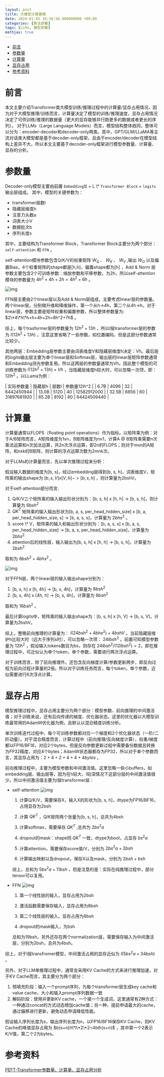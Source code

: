 ```yaml
---
layout: post
title: 大模型计算建模
date: 2024-01-05 16:30:50.000000000 +09:00
categories: [算法部署]
tags: [LLMs, 模型部署]
mathjax: true
---
```


- [前言](#sec-1)
- [参数量](#sec-2)
- [计算量](#sec-3)
- [显存占用](#sec-4)
- [参考资料](#sec-5)

# 前言<a id="sec-1"></a>

本文主要介绍Transformer类大模型训练/推理过程中的计算量/显存占用情况，因为对于大模型推理/训练而言，计算量决定了模型的训练/推理速度，显存占用情况决定了可供训练/推理的数据量（更大的显存能够并行跑更多的数据或者更长的序列）。 对于LLMs（Large Language Models）而言，模型结构整体趋同，整体可以分为：encoder-decoder和decoder-only两类。其中，GPT/GLM/LLaMA等主流对话类大模型都是基于decoder-only框架，且由于encoder/decoder在模型结构上差异不大，所以本文主要基于decoder-only框架进行模型参数量、计算量、显存的分析。

# 参数量<a id="sec-2"></a>

Decoder-only模型主要由前置 `Embedding层` + L \\* `Transformer Block` + `logits` 输出层组成。 其中，模型的关键参数为：

-   transformer层数l
-   隐藏层维度h
-   注意力头数a
-   词表大小V
-   数据批次b
-   序列长度s

其中，主要结构为Transformer Block，Transformer Block主要分为两个部分： `self-attention` 和 `FFN` 。

self-attention模块参数包含Q/K/V的权重矩阵 $W_Q$ 、 $W_K$ 、 $W_V$ ,输出 $W_O$ 以及偏置Bias，4个权重矩阵的shape都是[h,h]，偏置shape都为[h] ，Add & Norm 层参数主要包含2个可训练参数：缩放参数和平移参数，为2h，所以self-attention模块的参数量为 $4h^2+4h+2h=4h^2+6h$ 。

![img](https://cdn.jsdelivr.net/gh/ZhengWG/Imgs_blog//2024-01-05-%25E5%25A4%25A7%25E6%25A8%25A1%25E5%259E%258B%25E8%25AE%25A1%25E7%25AE%2597%25E5%25BB%25BA%25E6%25A8%25A1/%E5%A4%A7%E6%A8%A1%E5%9E%8B%E8%AE%A1%E7%AE%97%E5%BB%BA%E6%A8%A1_20240106_151846.png)

FFN层主要由2个linear层以及Add & Norm层组成，主要考虑linear层的参数量。两个linear层，分别做升维和降维操作，第一个从h->4h，第二个从4h->h。对于linear层，参数主要是矩阵权重和偏置参数，所以整体参数量为: $2\*4\*h\*h+h+4h+2h=8h^2+7h$ 。

综上，每个trasformer层的参数量为 $12h^2+13h$ ，所以l层transformer层的参数为 $l(12h^2+13h)$ ，注意这里省略了一些参数，如位置编码，但是这部分参数通常比较少。

其他两层：Embedding层参数主要由词表维度V和隐藏层维度h决定：Vh。最后层的logits输出层主要为单个linear层和Softmax层，输出层的linear层矩阵参数通常和Embedding测光参数复用。所以这两层的参数量通常为Vh。因此整个模型的可训练参数为 $l(12h^2+13h)+Vh$ ，当隐藏层维度h较大时，可以忽略一次项，即： $12lh^2$ 。以LLama为例：

| 实际参数量 | 隐藏层h | 层数l | 参数量12lh^2 |
| 6.7B  | 4096 | 32  | 6442450944          |
| 13.0B | 5120 | 40  | 12582912000         |
| 32.5B | 6656 | 60  | 31897681920         |
| 65.2B | 8192 | 80  | 64424509440         |

# 计算量<a id="sec-3"></a>

计算量通常以FLOPS（floating point operations）作为指标。以矩阵乘为例：对于A/B矩阵而言，A矩阵维度为1xn，B矩阵维度为nx1，计算A @ B矩阵乘需要n次乘法运算和n次加法运算，共2n次浮点运算，即2n的FLOPS；则对于mxn的A矩阵，和nxk的B矩阵，则计算的浮点运算次数为2mnk次。

对于LLMs的计算量而言，先以单次推理过程来分析：

假设输入数据的维度为[b, s]，经过embedding层得到[b, s, h]，词表维度V，矩阵乘的输出shape为 $[b, s, V] x [V, h] -> [b, s, h]$ ，则计算量为2bshV。

对于self-attention部分而言:

1.  Q/K/V三个矩阵乘的输入输出形状分别为：[b, s, h] x [h, h] -> [b, s, h]，则计算量为 $6bsh^2$
2.  $QK^T$ 矩阵乘的输入输出形状为[b, a, s, per_head_hidden_size] x [b, a, per_head_hidden_size, s] -> [b, a, s, s]，计算量为 $2bhs^2$ 。
3.  score \\* V，矩阵乘的输入和输出形状分别为：[b, a, s, s] x [b, a, s, per_head_hidden_size] -> [b, a, s, per_head_hidden_size]，计算量为 $2bhs^2$
4.  attention后的线性层，输入输出为[b, s, h] x [h, h] -> [b, s, h]，计算量为 $2bsh^2$

取和为 $8bsh^2 + 4bhs^2$ 。

![img](https://cdn.jsdelivr.net/gh/ZhengWG/Imgs_blog//2024-01-05-%25E5%25A4%25A7%25E6%25A8%25A1%25E5%259E%258B%25E8%25AE%25A1%25E7%25AE%2597%25E5%25BB%25BA%25E6%25A8%25A1/%E5%A4%A7%E6%A8%A1%E5%9E%8B%E8%AE%A1%E7%AE%97%E5%BB%BA%E6%A8%A1_20240106_155923.png)

对于FFN层，两个linear层的输入输出shape分别为：

1.  [b, s, h] x [h, 4h] -> [b, s, 4h]，计算量为 $8bsh^2$
2.  [b, s, 4h] x [4h, h] -> [b, s, 4h]，计算量为 $8bsh^2$

取和为 $16bsh^2$ 。

最后计算logits中，矩阵乘的输入输出shape为：[b, s, h] x [h, V] -> [b, s, V]，计算量为2bshV。

综上，整晚前向推理的计算量为： $l(24bsh^2 + 4bhs^2) + 4bshV$ 。当前隐藏层维护h比较大时（远大于序列s时），可以忽略一次项： $24lbsh^2$ 。前置可知模型参数量为 $12lh^2$ ，假设输入tokens数目为bs，则存在 $24lbsh^2 / (12lbsh^2) = 2$，即在推理过程中，可近似认为单个token，单个参数，需要进行两次浮点运算。

对于训练而言，除了前向推理外，还包含反向梯度计算/参数更新两步，即反向过程为前向过程计算量的2倍。所以对于训练任务而言，每个token，单个参数，近似需要进行6次浮点计算。

# 显存占用<a id="sec-4"></a>

模型推理过程中，显存占用主要分为两个部分：模型参数、前向推理的中间激活值；对于训练来说，还有后向传递的梯度、优化器状态。这里的优化器以大模型训练最常用的AdamW优化器为例，且默认以混合精度训练分析。

单次训练迭代过程中，每个可训练参数都对应一个梯度和2个优化器状态（一阶/二阶动量）。对于混合精度而言，计算过程中（前向推理/反向梯度计算），权重/梯度都以FP16/BF16，对应2个bytes，但是反向参数更新过程中需要备份数据且转换为FP32精度，对应4个bytes；AdamW状态器都存为FP32，所以对于单个参数而言，其显存占用为：$2+4+2+4+4+4 bytes$ 。

前向推理过程中，主要为模型参数和中间激活值。这里忽略一些小buffers，如embedding层、输出层等，因为在h较大，l较深情况下这部分层的中间激活值很少。所以中间激活值主要为l层transformer层：

-   self-attention ![img](https://cdn.jsdelivr.net/gh/ZhengWG/Imgs_blog//2024-01-05-%25E5%25A4%25A7%25E6%25A8%25A1%25E5%259E%258B%25E8%25AE%25A1%25E7%25AE%2597%25E5%25BB%25BA%25E6%25A8%25A1/%E5%A4%A7%E6%A8%A1%E5%9E%8B%E8%AE%A1%E7%AE%97%E5%BB%BA%E6%A8%A1_20240106_164428.png)
    
    1.  计算Q/K/V，需要保存X，输入X的形状为[b, s, h]，dtype为FP16/BF16，占用显存为2bsh
    
    2.  计算 $QK^T$ ，Q/K矩阵两个张量为[b, s, h]，总共为4bsh
    
    3.  计算softmax，需要保存 $QK^T$ ,总共为 $2bs^2a$
    
    4.  dropout的mask：shape同 $QK^T$ 一致，dtype为bool，占显存 $bs^2a$
    
    5.  计算attention，需要保存score值/V，分别为 $2bs^2a+2bsh$
    
    6.  计算输出映射以及dropout，保存X以及mask，分别为 $2bsh+bsh$
    
    综上，总和为 $5bs^2a+11bsh$ ，但是注意的是：实际在纯推理过程中，部分tensor可以复用。

-   FFN ![img](https://cdn.jsdelivr.net/gh/ZhengWG/Imgs_blog//2024-01-05-%25E5%25A4%25A7%25E6%25A8%25A1%25E5%259E%258B%25E8%25AE%25A1%25E7%25AE%2597%25E5%25BB%25BA%25E6%25A8%25A1/%E5%A4%A7%E6%A8%A1%E5%9E%8B%E8%AE%A1%E7%AE%97%E5%BB%BA%E6%A8%A1_20240106_165301.png)
    
    1.  第一个线性层的输入，显存占用为2bsh
    
    2.  激活函数需要保存输入，显存占用为8bsh
    
    3.  第二个线性层的输入，显存占用为8bsh
    
    4.  dropout的mask输入，为bsh
    
    总和为19bsh，另外还存在两个normalization层，需要保存输入为中间激活层，分别为2bsh，总共为4bsh。

综上，对于l层transfromer模型，中间激活占用的显存近似为 $l(5bs^2a+34bsh)$ 。

另外，对于LLM单推理过程中，通常会采用KV Cache的方式来进行推理加速，对于KV Cache而言，其主要分为两个部分：

1.  预填充阶段：输入一个prompt序列，为每个transformer层生成key cache和value cache，大小和输入prompt序列数据一致
2.  解码阶段：使用并更新KV cache，一个接一个生成词，这里通常有2种方式：一种通过concat的方式动态增加cache值；另一种，提前申请最大的cache，通过偏移进行更新，避免动态申请降低性能。

假设输入序列长度为s，输出序列长度为n，以FP16/BF16保存KV Cache，则KV Cache的峰值显存占用为 $b(s+n)h\*l\*2\*2=4blh(s+n)$ ，其中第一个2表示K/V值，第二个2为bytes。

# 参考资料<a id="sec-5"></a>


[PEFT-Transformer参数量、计算量、显存占用分析](https://mdnice.com/writing/ce291e46450e415abd0c71f7282f3f20)
